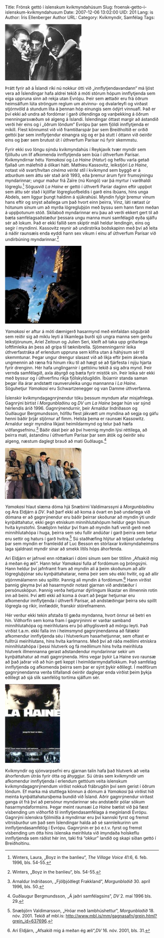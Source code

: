 Title: Frönsk gettó í íslenskum kvikmyndahúsum
Slug: froensk-getto-i-islenskum-kvikmyndahusum
Date: 2007-12-06 13:02:00
UID: 201
Lang: is
Author: Íris Ellenberger
Author URL: 
Category: Kvikmyndir, Samfélag
Tags: 

![Þremenningarnir í La Haine - Vinz, Said og Hubert](482.jpg)

Þrátt fyrir að á Íslandi ríki nú nokkur ótti við „innflytjendavandann“ má ljóst vera að Íslendingar hafa aldrei tekið á móti stórum hópum innflytjenda sem eiga uppruna sinn að rekja utan Evrópu. Þeir sem ættaðir eru frá öðrum heimsálfum lúta ströngum reglum um atvinnu- og dvalarleyfi og virðast stjórnvöld á stundum líta á þennan hóp einungis sem ódýrt vinnuafl. Það er því ekki að undra að fordómar í garð útlendinga og vanþekking á öðrum menningarsvæðum sé algeng á Íslandi. Íslendingar óttast margir að ástandið verði hér eins og í „öðrum löndum“ Evrópu þar sem fjöldi innflytjenda er mikill. Flest könnumst við við framtíðarspár þar sem Breiðholtið er orðið gettói þar sem innflytjendur einangra sig og er þá stutt í óttann við óeirðir eins og þær sem brutust út í úthverfum Parísar nú fyrir skemmstu.

Fyrir ekki svo löngu sýndu kvikmyndahús í Reykjavík tvær myndir sem fjölluðu um  líf afkomenda innflytjenda sem búa í úthverfum Parísar. Kvikmyndirnar hétu _Yamakasi_ og _La Haine_ (_Hatur_) og hefðu varla getað fjallað um málefnið á ólíkari hátt. Mathieu Kassovitz, leikstjóri _La Haine_, notast við svart/hvítan _cinéma vérité_ stíl í kvikmynd sem byggð er á atburðum sem áttu sér stað árið 1993, eða þremur árum fyrir frumsýningu myndarinnar; ungur maður frá Zaïre (nú Kongó) var þá myrtur í varðhaldi lögreglu.[^1] Sögusvið _La Haine_ er gettó í úthverfi Paríar daginn eftir uppþot sem áttu sér stað í kjölfar lögregluofbeldis í garð eins íbúans, hins unga Abdels, sem liggur þungt haldinn á sjúkrahúsi. Myndin fylgir þremur vinum hans eftir og snýst aðallega um það hvort einn þeirra, Vinz, láti rætast úr hótunum sínum um að myrða lögregluþjón með byssu sem hann fann meðan á uppþotunum stóð. Skilaboð myndarinnar eru þau að verði ekkert gert til að bæta samfélagsaðstæður þessara ungu manna muni samfélagið eyða sjálfu sér að lokum. Það er ekki fallið sem skiptir máli heldur lendingin, eins og segir í myndinni. Kassovitz reynir að undirstrika boðskapinn með því að leita á náðir raunsæis enda eyddi hann sex vikum í einu af úthverfum Parísar við undirbúning myndarinnar.[^2]

![Plakat fyrir Yamakasi](481.jpg)

_Yamakasi_ er aftur á móti dæmigerð hasarmynd með einfaldan söguþráð sem reiðir sig að miklu leyti á líkamlega burði sjö ungra manna sem gerðu leikstjórunum, Ariel Zeitoun og Julien Seri, kleift að taka upp gríðarlega loftfimleika án þess að grípa til tæknibrella. Sjömenningarnir leika úthverfastráka af erlendum uppruna sem klifra utan á háhýsum sér til skemmtunar. Þegar ungur drengur slasast við að líkja eftir þeim ákveða ungmennin að ræna frá hinum ríku til að hægt sé að fjárfesta í nýju hjarta fyrir drenginn. Hér hafa unglingarnir í gettóinu tekið á sig aðra mynd. Þeir vernda samfélagið, axla ábyrgð og bæta fyrir mistök sín. Þeir leika sér ekki með byssur og í úthverfinu ríkja fjölskyldugildin. Íbúarnir standa saman þegar illa árar andstætt raunveruleika ungu mannanna í _La Haine_. Söguhetjur _Yamakasi_ eru Schwartzenegger og van Damme úthverfanna.

Íslenskir kvikmyndagagnrýnendur tóku þessum myndum afar misjafnlega. Gagnrýni birtist í _Morgunblaðinu_ og _DV_ um _La Haine_ þegar hún var sýnd hérlendis árið 1996. Gagnrýnendurnir, þeir Arnaldur Indriðason og Guðlaugur Bergmundsson, höfðu flest jákvætt um myndina að segja og gáfu henni báðir þrjár stjörnur af fimm. Helsta þema er raunsæi Kassowitz. Arnaldur segir myndina líkjast heimildarmynd og telur það hæfa viðfangsefninu.[^3] Báðir dást þeir að því hvernig myndin lýsi réttilega, að þeirra mati, ástandinu í úthverfum Parísar þar sem átök og óeirðir séu algeng, næstum daglegt brauð að mati Guðlaugs.[^4]

![Sjömenningarnir í Yamakasi](484.jpg)

_Yamakasi_ hlaut slæma dóma hjá Snæbirni Valdimarssyni á _Morgunblaðinu_ og Ara Eldjárn á _DV_.  Það þarf ekki að koma á óvart en það undarlega við dómana er að gagnrýnendur eru báðir þeirrar skoðunar að myndin ýti undir kynþáttahatur, ekki gegn etnískum minnihlutahópum heldur gegn hinum hvíta kynstofni. Snæbjörn heldur því fram að myndin hafi verið gerð með minnihlutahópa í huga, þeirra sem séu fullir andúðar í garð þeirra sem betur eru settir og haturs í garð hvítra.[^5] Sú staðhæfing hlýtur að teljast undarleg þar sem myndin er framleidd af Luc Besson en stórlaxar kvikmyndaheimsins laga sjaldnast myndir sínar að smekk lítils hóps áhorfenda.

Ari Eldjárn er jafnvel enn róttækari í dómi sínum sem ber titilinn „Afsakið mig á meðan ég æli“. Hann telur _Yamakasi_ fulla af fordómum og þröngsýni. Hann heldur því jafnframt fram að myndin ali á þeim skoðunum að allir lögregluþjónar séu kynþáttahatarar, nema þeir sem séu ekki hvítir, og að allir stjórnmálamenn séu spilltir. Þannig ali myndin á fordómum.[^6] Hann virðist þannig gleyma því að hasarmyndir notast gjarnan við andstæður í persónusköpun. Þannig verða hetjurnar dýrlingum líkastar en illmennin rotin inn að beini. Því ætti ekki að koma á óvart að þegar hetjurnar eru afkomendur innflytjenda í úthverfi Parísar, að andstæðingar þeirra séu spillt lögregla og ríkir, innfæddir, franskir stórefnamenn.

Hér verður ekki tekin afstaða til gæða myndanna, hvort önnur sé betri en hin. Viðhorfin sem koma fram í gagnrýninni er varðar samband minnihlutahópa og meirihlutans eru þó athyglisverð að mörgu leyti. Það virðist t.a.m. ekki falla inn í heimsmynd gagnrýnendanna að fátækir afkomendur innflytjenda séu í hlutverkum hasarhetjunnar, sem oftast er fulltrúi meirihlutans, hins hvíta karlmanns. Með því að ráða meðlimi etnískra minnihlutahópa í þessi hlutverk og fá meðlimum hins hvíta meirihluta hlutverk illmennanna gerast aðstandendur myndarinnar sekir um kynþáttahatur að mati gagnrýnenda. Hins vegar þykir La Haine svo raunsæ að það jaðrar við að hún geti keppt í heimildarmyndaflokkum. Það samfélag innflytjenda og afkomenda þeirra sem þar er sýnt þykir eðlilegt. Í meðförum gagnrýnendanna verða tilfallandi óeirðir daglegar enda virðist þeim þykja eðlilegt að sjá slík samfélög tortíma sjálfum sér.

![Plakat fyrir La Haine](483.jpg)

Kvikmyndir og sjónvarpsefni eru gjarnan talin hafa það hlutverk að veita áhorfendum útrás fyrir ótta og áhyggjur. Sú útrás sem kvikmyndir um afkomendur innflytjenda í erlendum gettóum veita íslenskum kvikmyndagagnrýnendum virðist nokkuð frábrugðin því sem gerist í öðrum löndum. Ef marka má stuttlega könnun á dómum á _Yamakasi_ þá virðist hið meinta kynþáttahatursþema bundið við Ísland. Aðrir gagnrýnendur virðast ganga út frá því að persónur myndarinnar séu andstæðir pólar sökum hasarmyndaformsins. Þegar meint raunsæi _La Haine_ bætist við þá fæst vísbending um viðhorfið til innflytjendasamfélaga á meginlandi Evrópu. Gagnrýni íslenskra fjölmiðla á myndirnar eru því kannski fyrst og fremst vitnisburður um það sem Íslendingar halda að sé sannleikurinn um innflytjendasamfélög í Evrópu. Gagnrýnin er þó e.t.v. fyrst og fremst vísbending um ótta hins íslenska meirihluta við ímyndaða holskeflu innflytjenda sem ráðist hér inn, taki frá “okkur” landið og skapi síðan gettó í Breiðholtinu. 

[^1]: Winters, Laura, „Boyz in the banlieu“, _The Village Voice_ 41:6, 6. feb. 1996, bls. 54-55.

[^2]: Winters, „Boyz in the banlieu“, bls. 54-55.

[^3]: Arnaldur Indriðason, „Fjölþjóðlegt Frakkland“, _Morgunblaðið_ 30. apríl 1996, bls. 50.

[^4]: Guðlaugur Bergmundsson, „Á jaðri samfélagsins“, _DV_ 2. maí 1996 bls. 29.

[^5]: Snæbjörn Valdimarsson, „Hróar með lambhúshettur“, _Morgunblaðið_ 18. nóv. 2001. Tekið af mbl.is: http://www.mbl.is/mm/gagnasafn/grein.html?grein_id=637696.

[^6]: Ari Eldjárn, „Afsakið mig á meðan ég æli“,_DV_ 16. nóv. 2001, bls. 31.
